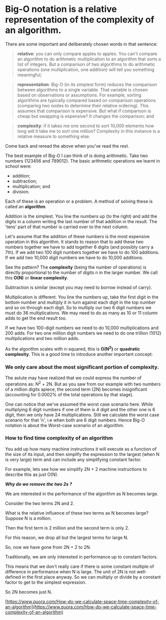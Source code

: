 # Big-O notation is a relative representation of the complexity of an algorithm.

There are some important and deliberately chosen words in that sentence:

> **relative**: you can only compare apples to apples. You can't compare an algorithm to do arithmetic multiplication to an algorithm that sorts a list of integers. But a comparison of two algorithms to do arithmetic operations (one multiplication, one addition) will tell you something meaningful;

> **representation**: Big-O (in its simplest form) reduces the comparison between algorithms to a single variable. That variable is chosen based on observations or assumptions. For example, sorting algorithms are typically compared based on comparison operations (comparing two nodes to determine their relative ordering). This assumes that comparison is expensive. But what if comparison is cheap but swapping is expensive? It changes the comparison; and

> **complexity**: if it takes me one second to sort 10,000 elements how long will it take me to sort one million? Complexity in this instance is a relative measure to something else.

Come back and reread the above when you've read the rest.

The best example of Big-O I can think of is doing arithmetic. Take two numbers (123456 and 789012). The basic arithmetic operations we learnt in school were:
* addition;
* subtraction;
* multiplication; and
* division.

Each of these is an operation or a problem. A method of solving these is called an **algorithm**.

Addition is the simplest. You line the numbers up (to the right) and add the digits in a column writing the last number of that addition in the result. The 'tens' part of that number is carried over to the next column.

Let's assume that the addition of these numbers is the most expensive operation in this algorithm. It stands to reason that to add these two numbers together we have to add together 6 digits (and possibly carry a 7th). If we add two 100 digit numbers together we have to do 100 additions. If we add two 10,000 digit numbers we have to do 10,000 additions.

See the pattern? The **complexity** (being the number of operations) is directly proportional to the number of digits n in the larger number. We call this **O(N)** or **linear complexity**.

Subtraction is similar (except you may need to borrow instead of carry).

Multiplication is different. You line the numbers up, take the first digit in the bottom number and multiply it in turn against each digit in the top number and so on through each digit. So to multiply our two 6 digit numbers we must do 36 multiplications. We may need to do as many as 10 or 11 column adds to get the end result too.

If we have two 100-digit numbers we need to do 10,000 multiplications and 200 adds. For two one million digit numbers we need to do one trillion (1012) multiplications and two million adds.

As the algorithm scales with n-squared, this is **O(N<sup>2</sup>)** or **quadratic complexity**. This is a good time to introduce another important concept:

### We only care about the most significant portion of complexity.

The astute may have realized that we could express the number of operations as: N<sup>2</sup> + 2N. But as you saw from our example with two numbers of a million digits apiece, the second term (2N) becomes insignificant (accounting for 0.0002% of the total operations by that stage).

One can notice that we've assumed the worst case scenario here. While multiplying 6 digit numbers if one of them is 4 digit and the other one is 6 digit, then we only have 24 multiplications. Still we calculate the worst case scenario for that 'n', i.e when both are 6 digit numbers. Hence Big-O notation is about the Worst-case scenario of an algorithm.

### How to find time complexity of an algorithm

You add up how many machine instructions it will execute as a function of the size of its input, and then simplify the expression to the largest (when N is very large) term and can include any simplifying constant factor.

For example, lets see how we simplify 2N + 2 machine instructions to describe this as just O(N).

***Why do we remove the two 2s ?***

We are interested in the performance of the algorithm as N becomes large.

Consider the two terms 2N and 2.

What is the relative influence of these two terms as N becomes large? Suppose N is a million.

Then the first term is 2 million and the second term is only 2.

For this reason, we drop all but the largest terms for large N.

So, now we have gone from 2N + 2 to 2N.

Traditionally, we are only interested in performance up to constant factors.

This means that we don't really care if there is some constant multiple of difference in performance when N is large. The unit of 2N is not well-defined in the first place anyway. So we can multiply or divide by a constant factor to get to the simplest expression.

So 2N becomes just N.

[https://www.quora.com/How-do-we-calculate-space-time-complexity-of-an-algorithm](https://www.quora.com/How-do-we-calculate-space-time-complexity-of-an-algorithm)